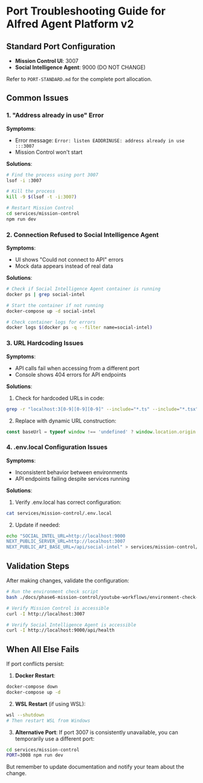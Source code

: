# Port Troubleshooting Guide for Alfred Agent Platform v2

## Standard Port Configuration
- **Mission Control UI**: 3007
- **Social Intelligence Agent**: 9000 (DO NOT CHANGE)

Refer to `PORT-STANDARD.md` for the complete port allocation.

## Common Issues

### 1. "Address already in use" Error

**Symptoms**: 
- Error message: `Error: listen EADDRINUSE: address already in use :::3007`
- Mission Control won't start

**Solutions**:
```bash
# Find the process using port 3007
lsof -i :3007

# Kill the process
kill -9 $(lsof -t -i:3007)

# Restart Mission Control
cd services/mission-control
npm run dev
```

### 2. Connection Refused to Social Intelligence Agent

**Symptoms**:
- UI shows "Could not connect to API" errors
- Mock data appears instead of real data

**Solutions**:
```bash
# Check if Social Intelligence Agent container is running
docker ps | grep social-intel

# Start the container if not running
docker-compose up -d social-intel

# Check container logs for errors
docker logs $(docker ps -q --filter name=social-intel)
```

### 3. URL Hardcoding Issues

**Symptoms**:
- API calls fail when accessing from a different port
- Console shows 404 errors for API endpoints

**Solutions**:
1. Check for hardcoded URLs in code:
```bash
grep -r "localhost:3[0-9][0-9][0-9]" --include="*.ts" --include="*.tsx" services/mission-control/src
```

2. Replace with dynamic URL construction:
```typescript
const baseUrl = typeof window !== 'undefined' ? window.location.origin : 'http://localhost:3007';
```

### 4. .env.local Configuration Issues

**Symptoms**:
- Inconsistent behavior between environments
- API endpoints failing despite services running

**Solutions**:
1. Verify .env.local has correct configuration:
```bash
cat services/mission-control/.env.local
```

2. Update if needed:
```bash
echo "SOCIAL_INTEL_URL=http://localhost:9000
NEXT_PUBLIC_SERVER_URL=http://localhost:3007
NEXT_PUBLIC_API_BASE_URL=/api/social-intel" > services/mission-control/.env.local
```

## Validation Steps

After making changes, validate the configuration:

```bash
# Run the environment check script
bash ./docs/phase6-mission-control/youtube-workflows/environment-check-script.sh

# Verify Mission Control is accessible
curl -I http://localhost:3007

# Verify Social Intelligence Agent is accessible
curl -I http://localhost:9000/api/health
```

## When All Else Fails

If port conflicts persist:

1. **Docker Restart**:
```bash
docker-compose down
docker-compose up -d
```

2. **WSL Restart** (if using WSL):
```bash
wsl --shutdown
# Then restart WSL from Windows
```

3. **Alternative Port**:
If port 3007 is consistently unavailable, you can temporarily use a different port:
```bash
cd services/mission-control
PORT=3008 npm run dev
```
But remember to update documentation and notify your team about the change.